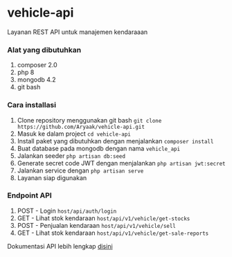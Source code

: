 # vehicle-api
Layanan REST API untuk manajemen kendaraaan

### Alat yang dibutuhkan
1. composer 2.0
2. php 8
3. mongodb 4.2
4. git bash

### Cara installasi
1. Clone repository menggunakan git bash  `git clone https://github.com/Aryaak/vehicle-api.git`
2. Masuk ke dalam project `cd vehicle-api`
3. Install paket yang dibutuhkan dengan menjalankan `composer install`
4. Buat database pada mongodb dengan nama `vehicle_api`
5. Jalankan seeder `php artisan db:seed`
6. Generate secret code JWT dengan menjalankan `php artisan jwt:secret`
7. Jalankan service dengan `php artisan serve`
8. Layanan siap digunakan

### Endpoint API
1. POST - Login `host/api/auth/login`
2. GET - Lihat stok kendaraan `host/api/v1/vehicle/get-stocks`
3. POST - Penjualan kendaraan `host/api/v1/vehicle/sell`
4. GET - Lihat stok kendaraan `host/api/v1/vehicle/get-sale-reports`

Dokumentasi API lebih lengkap [disini](https://documenter.getpostman.com/view/11372299/UyxhkmT7)

